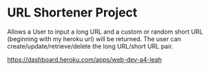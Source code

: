 # URL Shortener Project

Allows a User to input a long URL and a custom or random short URL (beginning with my heroku url) will be returned. The user can create/update/retrieve/delete the long URL/short URL pair.

https://dashboard.heroku.com/apps/web-dev-a4-leah
